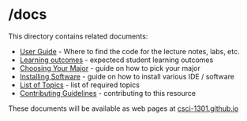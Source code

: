 # /docs

This directory contains related documents:

- [User Guide](user_guide.md) - Where to find the code for the lecture notes, labs, etc.        
- [Learning outcomes](learning_outcomes.md) - expectecd student learning outcomes
- [Choosing Your Major](choosing_major.md) - guide on how to pick your major       
- [Installing Software](software_install.md) - guide on how to install various IDE / software
- [List of Topics](list.md) - list of required topics
- [Contributing Guidelines](contributing.md) - contributing to this resource

These documents will be available as web pages at [csci-1301.github.io](https://csci-1301.github.io)
